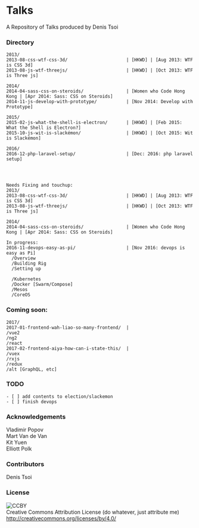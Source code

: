 # Talks

A Repository of Talks produced by Denis Tsoi

### Directory

    2013/
    2013-08-css-wtf-css-3d/                      | [HKWD] | [Aug 2013: WTF is CSS 3d]
    2013-08-js-wtf-threejs/                      | [HKWD] | [Oct 2013: WTF is Three js] 
    
    2014/
    2014-04-sass-css-on-steroids/                | [Women who Code Hong Kong | [Apr 2014: Sass: CSS on Steroids] 
    2014-11-js-develop-with-prototype/           | [Nov 2014: Develop with Prototype]
    
    2015/
    2015-02-js-what-the-shell-is-electron/       | [HKWD] | [Feb 2015: What the Shell is Electron?] 
    2015-10-js-wit-is-slackémon/                 | [HKWD] | [Oct 2015: Wit is Slackémon] 
    
    2016/
    2016-12-php-laravel-setup/                   | [Dec: 2016: php laravel setup]

    
    
    
    Needs Fixing and touchup:
    2013/
    2013-08-css-wtf-css-3d/                      | [HKWD] | [Aug 2013: WTF is CSS 3d]
    2013-08-js-wtf-threejs/                      | [HKWD] | [Oct 2013: WTF is Three js]

    2014/
    2014-04-sass-css-on-steroids/                | [Women who Code Hong Kong | [Apr 2014: Sass: CSS on Steroids]

    In progress:
    2016-11-devops-easy-as-pi/                   | [Nov 2016: devops is easy as Pi]
      /Overview
      /Building Rig
      /Setting up
      
      /Kubernetes
      /Docker [Swarm/Compose]
      /Mesos
      /CoreOS

    

### Coming soon:

    2017/
    2017-01-frontend-wah-liao-so-many-frontend/  |
    /vue2                                        
    /ng2                                         
    /react                                      
    2017-02-frontend-aiya-how-can-i-state-this/  |
    /vuex                                        
    /rxjs                                        
    /redux                                       
    /alt [GraphQL, etc] 
    
### TODO

    - [ ] add contents to election/slackemon
    - [ ] finish devops

### Acknowledgements
Vladimir Popov <br>
Mart Van de Van <br>
Kit Yuen <br>
Elliott Polk <br>

### Contributors
Denis Tsoi 

### License 
![CCBY](../assets/by.png)  
Creative Commons Attribution License (do whatever, just attribute me) http://creativecommons.org/licenses/by/4.0/  